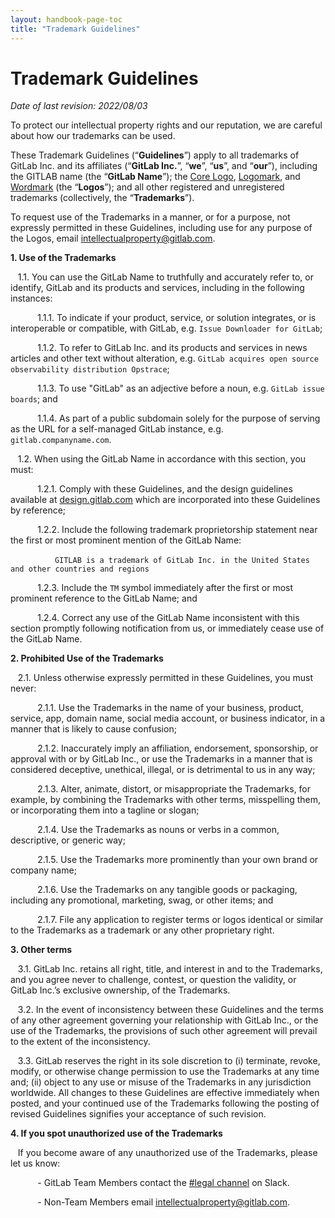 ```yaml
---
layout: handbook-page-toc
title: "Trademark Guidelines"
---
```


# Trademark Guidelines

*Date of last revision: 2022/08/03*

<!-- blank line -->


To protect our intellectual property rights and our reputation, we are careful about how our trademarks can be used. 

These Trademark Guidelines (“**Guidelines**”) apply to all trademarks of GitLab Inc. and its affiliates (“**GitLab Inc.**”, “**we**”, “**us**”, and “**our**”), including the GITLAB name (the “**GitLab Name**”); the [Core Logo](https://design.gitlab.com/brand-logo/core-logo/), [Logomark](https://design.gitlab.com/brand-logo/logomark/), and [Wordmark](https://design.gitlab.com/brand-logo/core-logo#wordmark) (the “**Logos**”); and all other registered and unregistered trademarks (collectively, the “**Trademarks**”).

To request use of the Trademarks in a manner, or for a purpose, not expressly permitted in these Guidelines, including use for any purpose of the Logos, email [intellectualproperty@gitlab.com](mailto:intellectualproperty@gitlab.com).


**1. Use of the Trademarks**
    
&nbsp;&nbsp; 1.1. You can use the GitLab Name to truthfully and accurately refer to, or identify, GitLab and its products and services, including in the following instances:

&nbsp;&nbsp;&nbsp;&nbsp;&nbsp;&nbsp;&nbsp;&nbsp;&nbsp;&nbsp; 1.1.1. To indicate if your product, service, or solution integrates, or is interoperable or compatible, with GitLab, e.g. `Issue Downloader for GitLab`;
        
&nbsp;&nbsp;&nbsp;&nbsp;&nbsp;&nbsp;&nbsp;&nbsp;&nbsp;&nbsp; 1.1.2. To refer to GitLab Inc. and its products and services in news articles and other text without alteration, e.g. `GitLab acquires open source observability distribution Opstrace`;
       
&nbsp;&nbsp;&nbsp;&nbsp;&nbsp;&nbsp;&nbsp;&nbsp;&nbsp;&nbsp; 1.1.3. To use "GitLab" as an adjective before a noun, e.g. `GitLab issue boards`; and
        
&nbsp;&nbsp;&nbsp;&nbsp;&nbsp;&nbsp;&nbsp;&nbsp;&nbsp;&nbsp; 1.1.4. As part of a public subdomain solely for the purpose of serving as the URL for a self-managed GitLab instance, e.g. `gitlab.companyname.com`.

&nbsp;&nbsp; 1.2. When using the GitLab Name in accordance with this section, you must:
        
&nbsp;&nbsp;&nbsp;&nbsp;&nbsp;&nbsp;&nbsp;&nbsp;&nbsp;&nbsp; 1.2.1. Comply with these Guidelines, and the design guidelines available at [design.gitlab.com](design.gitlab.com) which are incorporated into these Guidelines by reference;

&nbsp;&nbsp;&nbsp;&nbsp;&nbsp;&nbsp;&nbsp;&nbsp;&nbsp;&nbsp; 1.2.2. Include the following trademark proprietorship statement near the first or most prominent mention of the GitLab Name:

&nbsp;&nbsp;&nbsp;&nbsp;&nbsp;&nbsp;&nbsp;&nbsp;&nbsp;&nbsp;&nbsp;&nbsp;&nbsp;&nbsp;&nbsp;&nbsp;&nbsp; `GITLAB is a trademark of GitLab Inc. in the United States and other countries and regions`
        
&nbsp;&nbsp;&nbsp;&nbsp;&nbsp;&nbsp;&nbsp;&nbsp;&nbsp;&nbsp; 1.2.3. Include the `TM` symbol immediately after the first or most prominent reference to the GitLab Name; and

&nbsp;&nbsp;&nbsp;&nbsp;&nbsp;&nbsp;&nbsp;&nbsp;&nbsp;&nbsp; 1.2.4. Correct any use of the GitLab Name inconsistent with this section promptly following notification from us, or immediately cease use of the GitLab Name.

<!-- blank line -->

**2. Prohibited Use of the Trademarks**

&nbsp;&nbsp; 2.1.    Unless otherwise expressly permitted in these Guidelines, you must never:

&nbsp;&nbsp;&nbsp;&nbsp;&nbsp;&nbsp;&nbsp;&nbsp;&nbsp;&nbsp; 2.1.1. Use the Trademarks in the name of your business, product, service, app, domain name, social media account, or business indicator, in a manner that is likely to cause confusion;

&nbsp;&nbsp;&nbsp;&nbsp;&nbsp;&nbsp;&nbsp;&nbsp;&nbsp;&nbsp; 2.1.2. Inaccurately imply an affiliation, endorsement, sponsorship, or approval with or by GitLab Inc., or use the Trademarks in a manner that is considered deceptive, unethical, illegal, or is detrimental to us in any way;

&nbsp;&nbsp;&nbsp;&nbsp;&nbsp;&nbsp;&nbsp;&nbsp;&nbsp;&nbsp; 2.1.3. Alter, animate, distort, or misappropriate the Trademarks, for example, by combining the Trademarks with other terms, misspelling them, or incorporating them into a tagline or slogan;

&nbsp;&nbsp;&nbsp;&nbsp;&nbsp;&nbsp;&nbsp;&nbsp;&nbsp;&nbsp; 2.1.4. Use the Trademarks as nouns or verbs in a common, descriptive, or generic way;

&nbsp;&nbsp;&nbsp;&nbsp;&nbsp;&nbsp;&nbsp;&nbsp;&nbsp;&nbsp; 2.1.5. Use the Trademarks more prominently than your own brand or company name;

&nbsp;&nbsp;&nbsp;&nbsp;&nbsp;&nbsp;&nbsp;&nbsp;&nbsp;&nbsp; 2.1.6. Use the Trademarks on any tangible goods or packaging, including any promotional, marketing, swag, or other items; and

&nbsp;&nbsp;&nbsp;&nbsp;&nbsp;&nbsp;&nbsp;&nbsp;&nbsp;&nbsp; 2.1.7. File any application to register terms or logos identical or similar to the Trademarks as a trademark or any other proprietary right.

<!-- blank line -->

**3. Other terms**      

&nbsp;&nbsp; 3.1. GitLab Inc. retains all right, title, and interest in and to the Trademarks, and you agree never to challenge, contest, or question the validity, or GitLab Inc.’s exclusive ownership, of the Trademarks.

&nbsp;&nbsp; 3.2. In the event of inconsistency between these Guidelines and the terms of any other agreement governing your relationship with GitLab Inc., or the use of the Trademarks, the provisions of such other agreement will prevail to the extent of the inconsistency.

&nbsp;&nbsp; 3.3. GitLab reserves the right in its sole discretion to (i) terminate, revoke, modify, or otherwise change permission to use the Trademarks at any time and; (ii) object to any use or misuse of the Trademarks in any jurisdiction worldwide. All changes to these Guidelines are effective immediately when posted, and your continued use of the Trademarks following the posting of revised Guidelines signifies your acceptance of such revision.

<!-- blank line -->


**4. If you spot unauthorized use of the Trademarks**

&nbsp;&nbsp; If you become aware of any unauthorized use of the Trademarks, please let us know:

&nbsp;&nbsp;&nbsp;&nbsp;&nbsp;&nbsp;&nbsp;&nbsp;&nbsp;&nbsp; - GitLab Team Members contact the [#legal channel](https://app.slack.com/client/T02592416/C78E74A6L) on Slack.

&nbsp;&nbsp;&nbsp;&nbsp;&nbsp;&nbsp;&nbsp;&nbsp;&nbsp;&nbsp; - Non-Team Members email [intellectualproperty@gitlab.com](mailto:intellectualproperty@gitlab.com).
